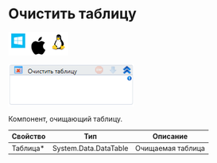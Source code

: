 # Очистить таблицу

![](<../../../../.gitbook/assets/image (100) (1) (1) (144).png>)

![](<../../../../.gitbook/assets/image (254).png>)

Компонент, очищающий таблицу.

| Свойство  | Тип                   | Описание          |
| --------- | --------------------- | ----------------- |
| Таблица\* | System.Data.DataTable | Очищаемая таблица |
